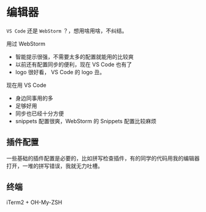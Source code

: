 # 编辑器

`VS Code` 还是 `WebStorm` ？，想用啥用啥，不纠结。

用过 WebStorm

- 智能提示很强，不需要太多的配置就能用的比较爽
- 以前还有配置同步的便利，现在 VS Code 也有了
- logo 很好看， VS Code 的 logo 丑。

现在用 VS Code

- 身边同事用的多
- 足够好用
- 同步也已经十分方便
- snippets 配置很爽，WebStorm 的 Snippets 配置比较麻烦

## 插件配置

一些基础的插件配置是必要的，比如拼写检查插件，有的同学的代码用我的编辑器打开，一堆的拼写错误，我就无力吐槽。

## 终端

iTerm2 + OH-My-ZSH
